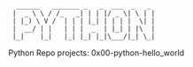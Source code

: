 ```
  ______   _______ _   _  ___  _   _
 |  _ \ \ / /_   _| | | |/ _ \| \ | |
 | |_) \ V /  | | | |_| | | | |  \| |
 |  __/ | |   | | |  _  | |_| | |\  |
 |_|    |_|   |_| |_| |_|\___/|_| \_|
 ```
 Python Repo
 projects:
 0x00-python-hello_world